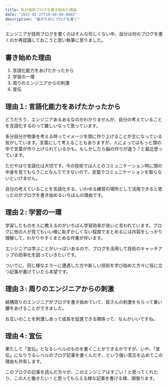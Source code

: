 ```yaml
---
title: 私が技術ブログを書き始めた理由
date: "2022-02-27T10:40:00.000Z"
description: "誰がためにブログを書く"
---
```


エンジニアが技術ブログを書くのはそんな珍しくない中、自分は何のブログを書くのか再認識しておこうと思い執筆に至りました。

## 書き始めた理由

1. 言語化能力をあげたかったから
2. 学習の一環
3. 周りのエンジニアからの刺激
4. 宣伝

## 理由１: 言語化能力をあげたかったから

どうだろう、エンジニアあるあるなのかわかりませんが、自分の考えていることを言語化するのって難しいなって思っています。

多分自分が物事を考える時ってイメージを頭に作り上げることが主になっている気がしています。言葉にして考えることもありますが、人によってはもっと頭の中で言葉が作り上げられているかも。もしかしたら脳の作りが違う？と最近思っています。

ただやはり言語化は大切です。今の技術では人とのコミュニケーション時に頭の中身を見てもらうことなんてできないので、言葉でコミュニケーションを取らないといけません。

自分の考えていることを言語化する、いわゆる練習の場所として活用できると思ったのがブログを書き始めるいちばんの理由です。

## 理由２: 学習の一環

学習したものを人に教えるのがいちばん学習効率が良いと言われています。ブログに他の人が見てもいい様に恥ずかしくない程度でまとめるには内容をしっかり理解して、わかりやすくまとめる作業が伴います。

エンジニアは学ぶことがいっぱいあるので、ブログを活用して技術のキャッチアップの効率化を図っていきたいです。

ついでに、同じ様なエラーに遭遇した方や新しい技術を学び始めた方々に役に立つ記事が書けていたら本望です。

## 理由３: 周りのエンジニアからの刺激

結構周りのエンジニアがブログを書き始めていて、皆さんの刺激をもらって重い腰をあげることができました。

お互いのことを刺激しあって成長を促進できる関係って、なんかいいですね。

## 理由４: 宣伝

果たして「宣伝」となるレベルのものを書くことができるかですが、いや、「宣伝」になりうるレベルのブログ記事を書くんだぞ、という強い意志を込めてこの理由も共有します。

このブログの記事を読んだ方々が、このエンジニアはすごい！と思ってくれたり、この人と働きたい！と思ってもらえる様な記事を書ける様、頑張ります。